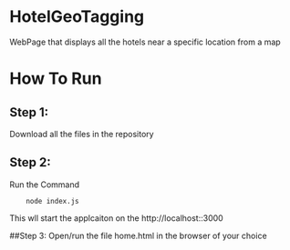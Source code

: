 # HotelGeoTagging
WebPage that displays all the hotels near a specific location from a map

# How To Run

## Step 1:
 Download all the files in the repository
 
## Step 2:
 Run the Command 
 
        node index.js
 This wll start the applcaiton on the http://localhost::3000

##Step 3:
 Open/run the file home.html in the browser of your choice
